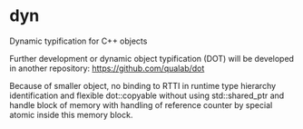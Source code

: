 # dyn
Dynamic typification for C++ objects

Further development or dynamic object typification (DOT) will be developed in another repository:
https://github.com/qualab/dot

Because of smaller object, no binding to RTTI in runtime type hierarchy identification and flexible dot::copyable<type> without using std::shared_ptr and handle block of memory with handling of reference counter by special atomic inside this memory block.
